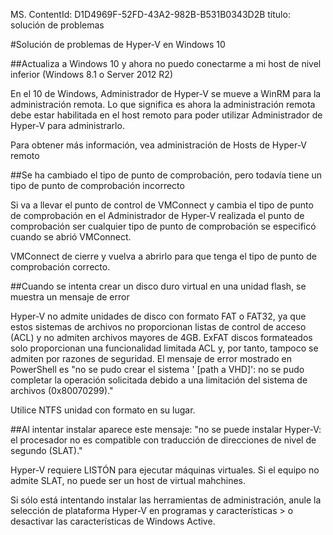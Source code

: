 MS. ContentId: D1D4969F-52FD-43A2-982B-B531B0343D2B 
título: solución de problemas

#Solución de problemas de Hyper-V en Windows 10

##Actualiza a Windows 10 y ahora no puedo conectarme a mi host de nivel inferior (Windows 8.1 o Server 2012 R2)

En el 10 de Windows, Administrador de Hyper-V se mueve a WinRM para la administración remota.
Lo que significa es ahora la administración remota debe estar habilitada en el host remoto para poder utilizar Administrador de Hyper-V para administrarlo.

Para obtener más información, vea <g id="73b79073-a899-4b6b-8ab8-009c40182c3bCapsExtId1" ctype="x-linkText">administración de Hosts de Hyper-V remoto</g><g id="73b79073-a899-4b6b-8ab8-009c40182c3bCapsExtId2" ctype="x-title"></g>

##Se ha cambiado el tipo de punto de comprobación, pero todavía tiene un tipo de punto de comprobación incorrecto

Si va a llevar el punto de control de VMConnect y cambia el tipo de punto de comprobación en el Administrador de Hyper-V realizada el punto de comprobación ser cualquier tipo de punto de comprobación se especificó cuando se abrió VMConnect.

VMConnect de cierre y vuelva a abrirlo para que tenga el tipo de punto de comprobación correcto.

##Cuando se intenta crear un disco duro virtual en una unidad flash, se muestra un mensaje de error

Hyper-V no admite unidades de disco con formato FAT o FAT32, ya que estos sistemas de archivos no proporcionan listas de control de acceso (ACL) y no admiten archivos mayores de 4GB.
ExFAT discos formateados solo proporcionan una funcionalidad limitada ACL y, por tanto, tampoco se admiten por razones de seguridad.
El mensaje de error mostrado en PowerShell es "no se pudo crear el sistema ' \[path a VHD\]': no se pudo completar la operación solicitada debido a una limitación del sistema de archivos (0x80070299)."

Utilice NTFS unidad con formato en su lugar.

##Al intentar instalar aparece este mensaje: "no se puede instalar Hyper-V: el procesador no es compatible con traducción de direcciones de nivel de segundo (SLAT)."

Hyper-V requiere LISTÓN para ejecutar máquinas virtuales.
Si el equipo no admite SLAT, no puede ser un host de virtual mahchines.

Si sólo está intentando instalar las herramientas de administración, anule la selección de <g id="cc15402d-66f3-4c56-ac9a-ee5bdb0c5bbc" ctype="x-strong">plataforma Hyper-V</g> en <g id="26a6a0af-1d25-406f-a428-16b93e00d520" ctype="x-strong">programas y características</g> > <g id="c9f3dd81-c35e-48a9-be2e-e238b8523391" ctype="x-strong">o desactivar las características de Windows Active</g>.




